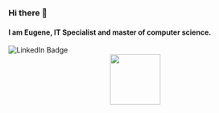 ### Hi there 👋

<!--
**Numizmat/Numizmat** is a ✨ _special_ ✨ repository because its `README.md` (this file) appears on your GitHub profile.

Here are some ideas to get you started:

- 🔭 I’m currently working on ...
- 🌱 I’m currently learning ...
- 👯 I’m looking to collaborate on ...
- 🤔 I’m looking for help with ...
- 💬 Ask me about ...
- 📫 How to reach me: ...
- 😄 Pronouns: ...
- ⚡ Fun fact: ...
-->

#### I am Eugene, IT Specialist and master of computer science.


<div id="badges">
  <img src="https://img.shields.io/badge/Nebul-Oigen-blue" alt="LinkedIn Badge"/>
</div>

<div id="header" align="center">
  <img src="https://media.giphy.com/media/Vbu1MROenErCauNAet/giphy.gif" width="100"/>
</div>

